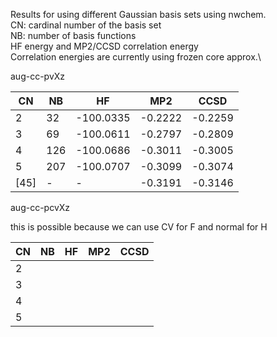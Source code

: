 Results for using different Gaussian basis sets using nwchem.\
CN: cardinal number of the basis set\
NB: number of basis functions\
HF energy and MP2/CCSD correlation energy\
Correlation energies are currently using frozen core approx.\


aug-cc-pvXz

| CN | NB| HF | MP2 | CCSD |
|--- | ---|---| ---| ---|
| 2 |  32 | -100.0335 | -0.2222 | -0.2259 |
| 3 |  69 | -100.0611 | -0.2797 | -0.2809 |
| 4 | 126 | -100.0686 | -0.3011 | -0.3005 |
| 5 | 207 | -100.0707 | -0.3099 | -0.3074 |
|[45] | - |     -     | -0.3191 | -0.3146 |

aug-cc-pcvXz

this is possible because we can use CV for F and normal for H


| CN | NB |HF | MP2 | CCSD |
|--- | ---|---| ---| ---|
| 2  | 
| 3  |
| 4  |
| 5  |
